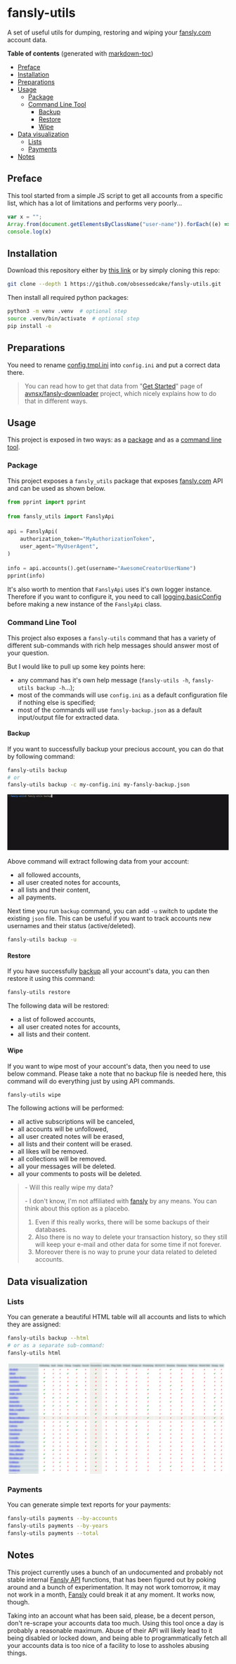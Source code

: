 # fansly-utils

A set of useful utils for dumping, restoring and wiping your [fansly.com](fansly.com) account data.

**Table of contents** (generated with [markdown-toc](http://ecotrust-canada.github.io/markdown-toc/))

- [Preface](#preface)
- [Installation](#installation)
- [Preparations](#preparations)
- [Usage](#usage)
  - [Package](#package)
  - [Command Line Tool](#command-line-tool)
    - [Backup](#backup)
    - [Restore](#restore)
    - [Wipe](#wipe)
- [Data visualization](#data-visualization)
  - [Lists](#lists)
  - [Payments](#payments)
- [Notes](#notes)

## Preface

This tool started from a simple JS script to get all accounts from a specific list, which has a lot of limitations and performs very poorly...

```js
var x = "";
Array.from(document.getElementsByClassName("user-name")).forEach((e) => x += e.innerText + "\n" );
console.log(x)
```

## Installation

Download this repository either by [this link](archive/refs/heads/master.zip) or by simply cloning this repo:

```bash
git clone --depth 1 https://github.com/obsessedcake/fansly-utils.git
```

Then install all required python packages:

```bash
python3 -m venv .venv  # optional step
source .venv/bin/activate  # optional step
pip install -e
```

## Preparations

You need to rename [config.tmpl.ini](config.tmpl.ini) into `config.ini` and put a correct data there.

> You can read how to get that data from "[Get Started](https://github.com/Avnsx/fansly-downloader/wiki/Get-Started)" page of [avnsx/fansly-downloader](https://github.com/Avnsx/fansly-downloader) project, which nicely explains how to do that in different ways.

## Usage

This project is exposed in two ways: as a [package](#package) and as a [command line tool](#command-line-tool).

### Package

This project exposes a `fansly_utils` package that exposes [fansly.com](fansly.com) API and can be used as shown below.

```python
from pprint import pprint

from fansly_utils import FanslyApi

api = FanslyApi(
    authorization_token="MyAuthorizationToken",
    user_agent="MyUserAgent",
)

info = api.accounts().get(username="AwesomeCreatorUserName")
pprint(info)
```

It's also worth to mention that `FanslyApi` uses it's own logger instance.
Therefore if you want to configure it, you need to call [logging.basicConfig](https://docs.python.org/3/library/logging.html#logging.basicConfig) before making a new instance of the `FanslyApi` class.

### Command Line Tool

This project also exposes a `fansly-utils` command that has a variety of different sub-commands with rich help messages should answer most of your question.

But I would like to pull up some key points here:

- any command has it's own help message (`fansly-utils -h`, `fansly-utils backup -h`...);
- most of the commands will use `config.ini` as a default configuration file if nothing else is specified;
- most of the commands will use `fansly-backup.json` as a default input/output file for extracted data.

#### Backup

If you want to successfully backup your precious account, you can do that by following command:

```bash
fansly-utils backup
# or
fansly-utils backup -c my-config.ini my-fansly-backup.json
```

![backup](.imgs/backup.gif)

Above command will extract following data from your account:

- all followed accounts,
- all user created notes for accounts,
- all lists and their content,
- all payments.

Next time you run `backup` command, you can add `-u` switch to update the existing `json` file. This can be useful if you want to track accounts new usernames and their status (active/deleted).

```bash
fansly-utils backup -u
```

#### Restore

If you have successfully [backup](#backup) all your account's data, you can then restore it using this command:

```bash
fansly-utils restore
```

The following data will be restored:

- a list of followed accounts,
- all user created notes for accounts,
- all lists and their content.

#### Wipe

If you want to wipe most of your account's data, then you need to use below command.
Please take a note that no backup file is needed here, this command will do everything just by using API commands.

```bash
fansly-utils wipe
```

The following actions will be performed:

- all active subscriptions will be canceled,
- all accounts will be unfollowed,
- all user created notes will be erased,
- all lists and their content will be erased.
- all likes will be removed.
- all collections will be removed.
- all your messages will be deleted.
- all your comments to posts will be deleted.

> \- Will this really wipe my data?
>
> \- I don't know, I'm not affiliated with [fansly](fansly.com) by any means.
> You can think about this option as a placebo.
> 1. Even if this really works, there will be some backups of their databases.
> 2. Also there is no way to delete your transaction history, so they still will keep your e-mail and other data for some time if not forever.
> 3. Moreover there is no way to prune your data related to deleted accounts.

## Data visualization

### Lists

You can generate a beautiful HTML table will all accounts and lists to which they are assigned:

```bash
fansly-utils backup --html
# or as a separate sub-command:
fansly-utils html
```

![lists table](.imgs/lists-table.png)

### Payments

You can generate simple text reports for your payments:

```bash
fansly-utils payments --by-accounts
fansly-utils payments --by-years
fansly-utils payments --total
```

## Notes

This project currently uses a bunch of an undocumented and probably not stable internal [Fansly API](fansly.com) functions, that has been figured out by poking around and a bunch of experimentation.
It may not work tomorrow, it may not work in a month, [Fansly](fansly.com) could break it at any moment.
It works now, though.

Taking into an account what has been said, please, be a decent person, don't re-scrape your accounts data too much.
Using this tool once a day is probably a reasonable maximum.
Abuse of their API will likely lead to it being disabled or locked down, and being able to programmatically fetch all your accounts data is too nice of a facility to lose to assholes abusing things.
